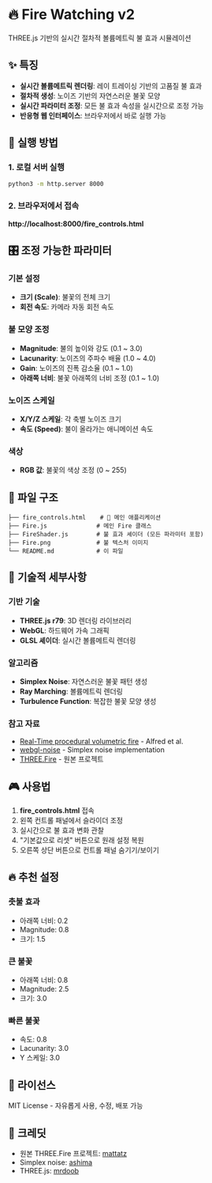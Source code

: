 # 🔥 Fire Watching v2

THREE.js 기반의 실시간 절차적 볼륨메트릭 불 효과 시뮬레이션

## ✨ 특징

- **실시간 볼륨메트릭 렌더링**: 레이 트레이싱 기반의 고품질 불 효과
- **절차적 생성**: 노이즈 기반의 자연스러운 불꽃 모양
- **실시간 파라미터 조정**: 모든 불 효과 속성을 실시간으로 조정 가능
- **반응형 웹 인터페이스**: 브라우저에서 바로 실행 가능

## 🚀 실행 방법

### 1. 로컬 서버 실행
```bash
python3 -m http.server 8000
```

### 2. 브라우저에서 접속
**http://localhost:8000/fire_controls.html**

## 🎛️ 조정 가능한 파라미터

### 기본 설정
- **크기 (Scale)**: 불꽃의 전체 크기
- **회전 속도**: 카메라 자동 회전 속도

### 불 모양 조정
- **Magnitude**: 불의 높이와 강도 (0.1 ~ 3.0)
- **Lacunarity**: 노이즈의 주파수 배율 (1.0 ~ 4.0)
- **Gain**: 노이즈의 진폭 감소율 (0.1 ~ 1.0)
- **아래쪽 너비**: 불꽃 아래쪽의 너비 조정 (0.1 ~ 1.0)

### 노이즈 스케일
- **X/Y/Z 스케일**: 각 축별 노이즈 크기
- **속도 (Speed)**: 불이 올라가는 애니메이션 속도

### 색상
- **RGB 값**: 불꽃의 색상 조정 (0 ~ 255)

## 📁 파일 구조

```
├── fire_controls.html    # 🎯 메인 애플리케이션
├── Fire.js              # 메인 Fire 클래스
├── FireShader.js        # 불 효과 셰이더 (모든 파라미터 포함)
├── Fire.png             # 불 텍스처 이미지
└── README.md            # 이 파일
```

## 🔧 기술적 세부사항

### 기반 기술
- **THREE.js r79**: 3D 렌더링 라이브러리
- **WebGL**: 하드웨어 가속 그래픽
- **GLSL 셰이더**: 실시간 볼륨메트릭 렌더링

### 알고리즘
- **Simplex Noise**: 자연스러운 불꽃 패턴 생성
- **Ray Marching**: 볼륨메트릭 렌더링
- **Turbulence Function**: 복잡한 불꽃 모양 생성

### 참고 자료
- [Real-Time procedural volumetric fire](http://dl.acm.org/citation.cfm?id=1230131) - Alfred et al.
- [webgl-noise](https://github.com/ashima/webgl-noise/blob/master/src/noise3D.glsl) - Simplex noise implementation
- [THREE.Fire](https://github.com/mattatz/THREE.Fire) - 원본 프로젝트

## 🎮 사용법

1. **fire_controls.html** 접속
2. 왼쪽 컨트롤 패널에서 슬라이더 조정
3. 실시간으로 불 효과 변화 관찰
4. "기본값으로 리셋" 버튼으로 원래 설정 복원
5. 오른쪽 상단 버튼으로 컨트롤 패널 숨기기/보이기

## 🔥 추천 설정

### 촛불 효과
- 아래쪽 너비: 0.2
- Magnitude: 0.8
- 크기: 1.5

### 큰 불꽃
- 아래쪽 너비: 0.8
- Magnitude: 2.5
- 크기: 3.0

### 빠른 불꽃
- 속도: 0.8
- Lacunarity: 3.0
- Y 스케일: 3.0

## 📄 라이선스

MIT License - 자유롭게 사용, 수정, 배포 가능

## 🙏 크레딧

- 원본 THREE.Fire 프로젝트: [mattatz](https://github.com/mattatz/THREE.Fire)
- Simplex noise: [ashima](https://github.com/ashima/webgl-noise)
- THREE.js: [mrdoob](https://github.com/mrdoob/three.js) 